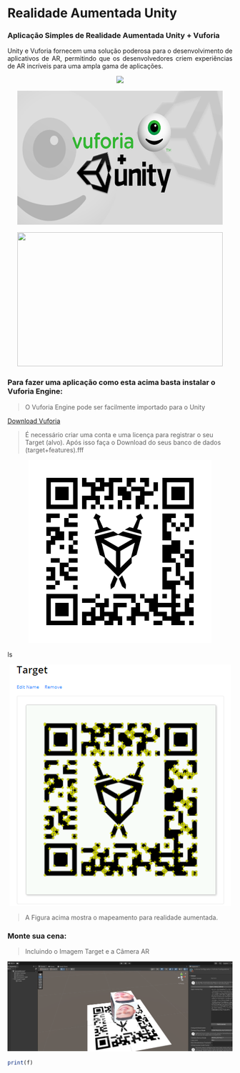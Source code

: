 # Realidade Aumentada Unity

### Aplicação Simples de Realidade Aumentada Unity + Vuforia

<p  align="justify"> Unity e Vuforia fornecem uma solução poderosa para o desenvolvimento de aplicativos de AR, permitindo que os desenvolvedores criem experiências de AR incríveis para uma ampla gama de aplicações.
</p>

<p  align="center">
<img src="https://user-images.githubusercontent.com/73097560/115834477-dbab4500-a447-11eb-908a-139a6edaec5c.gif">             
<br>


<p align="center">
<img src="Img/vuforia.png" width="460" height="300">
</p>

<!--GIF-->
<p align="center">
<img src="Img/Gif_RA_Boa.gif" width="460" height="300">
</p>

### Para fazer uma aplicação como esta acima basta instalar o Vuforia Engine:

>  O Vuforia Engine pode ser facilmente importado para o Unity

[Download Vuforia](https://developer.vuforia.com/user/login?url=/downloads/sdk%3F_%3D1678117884)


>  É necessário criar uma conta e uma licença para registrar o seu Target (alvo).
> Após isso faça o Download do seus banco de dados (target+features).fff

<!--Target-->
<p align="center">
<img src="Img/Target.png">
</p>
ls

<!--Target-->
<p align="center">
<img src="Img/targetmod.png">
</p>

> A Figura acima mostra o mapeamento para realidade aumentada.

### Monte sua cena:

> Incluindo o Imagem Target e a Câmera AR

<!--Unity-1-->
<p align="center">
<img src="Img/Unity-1.png">
</p>


```javascript
print(f)
```